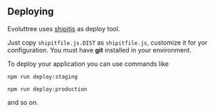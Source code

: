 ## Deploying

Evoluttree uses [shipitjs](https://github.com/shipitjs/shipit) as deploy tool.

Just copy ```shipitfile.js.DIST``` as ```shipitfile.js```, customize it for yor configuration.
You must have **git** installed in your environment.

To deploy your application you can use commands like

```npm run deploy:staging```

```npm run deploy:production```

and so on.


